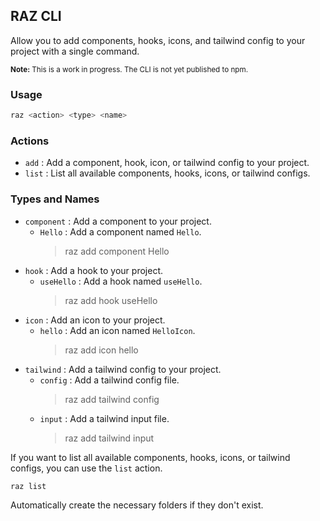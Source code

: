 ## RAZ CLI

Allow you to add components, hooks, icons, and tailwind config to your project with a single command.

<small>**Note:** This is a work in progress. The CLI is not yet published to npm.</small>

### Usage

```bash
raz <action> <type> <name>
```

### Actions

- `add` : Add a component, hook, icon, or tailwind config to your project.
- `list` : List all available components, hooks, icons, or tailwind configs.

### Types and Names

- `component` : Add a component to your project.
  - `Hello` : Add a component named `Hello`.
    > raz add component Hello
- `hook` : Add a hook to your project.
  - `useHello` : Add a hook named `useHello`.
    > raz add hook useHello
- `icon` : Add an icon to your project.
  - `hello` : Add an icon named `HelloIcon`.
    > raz add icon hello
- `tailwind` : Add a tailwind config to your project.
  - `config` : Add a tailwind config file.
    > raz add tailwind config
  - `input` : Add a tailwind input file.
    > raz add tailwind input

If you want to list all available components, hooks, icons, or tailwind configs, you can use the `list` action.

```bash
raz list
```

Automatically create the necessary folders if they don't exist.
